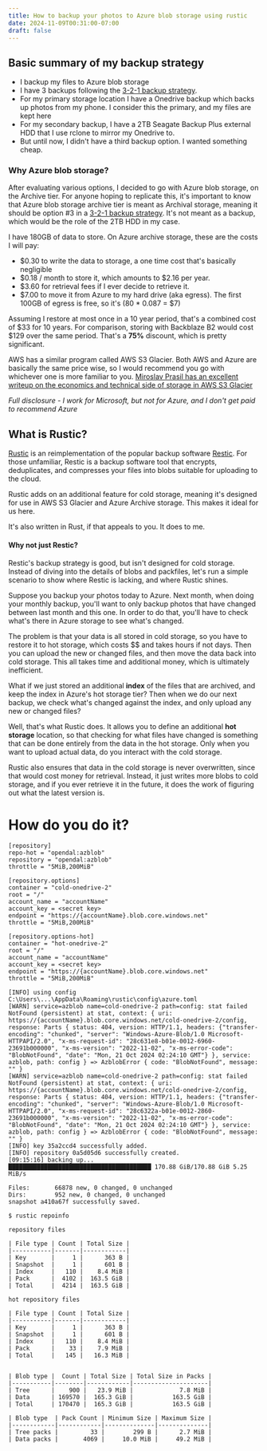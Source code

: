 ```yaml
---
title: How to backup your photos to Azure blob storage using rustic
date: 2024-11-09T00:31:00-07:00
draft: false
---
```

## Basic summary of my backup strategy
- I backup my files to Azure blob storage
- I have 3 backups following the [3-2-1 backup strategy](https://www.backblaze.com/blog/the-3-2-1-backup-strategy/). 
- For my primary storage location I have a Onedrive backup which backs up photos from my phone. I consider this the primary, and my files are kept here
- For my secondary backup, I have a 2TB Seagate Backup Plus external HDD that I use rclone to mirror my Onedrive to.
- But until now, I didn't have a third backup option. I wanted something cheap.
### Why Azure blob storage?
After evaluating various options, I decided to go with Azure blob storage, on the Archive tier. For anyone hoping to replicate this, it's important to know that Azure blob storage archive tier is meant as Archival storage, meaning it should be option #3 in a [3-2-1 backup strategy](https://www.backblaze.com/blog/the-3-2-1-backup-strategy/). It's not meant as a backup, which would be the role of the 2TB HDD in my case.

I have 180GB of data to store. On Azure archive storage, these are the costs I will pay:
- $0.30 to write the data to storage, a one time cost that's basically negligible
- $0.18 / month to store it, which amounts to $2.16 per year.
- $3.60 for retrieval fees if I ever decide to retrieve it. 
- $7.00 to move it from Azure to my hard drive (aka egress). The first 100GB of egress is free, so it's (80 * 0.087 = $7)

Assuming I restore at most once in a 10 year period, that's a combined cost of $33 for 10 years.
For comparison, storing with Backblaze B2 would cost $129 over the same period. That's a **75%** discount, which is pretty significant.

AWS has a similar program called AWS S3 Glacier. Both AWS and Azure are basically the same price wise, so I would recommend you go with whichever one is more familiar to you. [Miroslav Prasil has an excellent writeup on the economics and technical side of storage in AWS S3 Glacier](https://kmh.prasil.info/posts/rustic-cold-storage-glacier-economics/)

*Full disclosure - I work for Microsoft, but not for Azure, and I don't get paid to recommend Azure*
## What is Rustic?
[Rustic](https://rustic.cli.rs/docs/getting_started.html) is an reimplementation of the popular backup software [Restic](https://restic.net/). For those unfamiliar, Restic is a backup software tool that encrypts, deduplicates, and compresses your files into blobs suitable for uploading to the cloud.

Rustic adds on an additional feature for cold storage, meaning it's designed for use in AWS S3 Glacier and Azure Archive storage. This makes it ideal for us here.

It's also written in Rust, if that appeals to you. It does to me.
#### Why not just Restic?
Restic's backup strategy is good, but isn't designed for cold storage. Instead of diving into the details of blobs and packfiles, let's run a simple scenario to show where Restic is lacking, and where Rustic shines.

Suppose you backup your photos today to Azure. Next month, when doing your monthly backup, you'll want to only backup photos that have changed between last month and this one. In order to do that, you'll have to check what's there in Azure storage to see what's changed.

The problem is that your data is all stored in cold storage, so you have to restore it to hot storage, which costs \$\$ and takes hours if not days. Then you can upload the new or changed files, and then move the data back into cold storage. This all takes time and additional money, which is ultimately inefficient.

What if we just stored an additional **index** of the files that are archived, and keep the index in Azure's hot storage tier? Then when we do our next backup, we check what's changed against the index, and only upload any new or changed files?

Well, that's what Rustic does. It allows you to define an additional **hot storage** location, so that checking for what files have changed is something that can be done entirely from the data in the hot storage. Only when you want to upload actual data, do you interact with the cold storage. 

Rustic also ensures that data in the cold storage is never overwritten, since that would cost money for retrieval. Instead, it just writes more blobs to cold storage, and if you ever retrieve it in the future, it does the work of figuring out what the latest version is.

# How do you do it?




```
[repository]
repo-hot = "opendal:azblob"
repository = "opendal:azblob"
throttle = "5MiB,200MiB"

[repository.options]
container = "cold-onedrive-2"
root = "/"
account_name = "accountName"
account_key = <secret key>
endpoint = "https://{accountName}.blob.core.windows.net"
throttle = "5MiB,200MiB"

[repository.options-hot]
container = "hot-onedrive-2"
root = "/"
account_name = "accountName"
account_key = <secret key>
endpoint = "https://{accountName}.blob.core.windows.net"
throttle = "5MiB,200MiB"

[INFO] using config C:\Users\...\AppData\Roaming\rustic\config\azure.toml
[WARN] service=azblob name=cold-onedrive-2 path=config: stat failed NotFound (persistent) at stat, context: { uri: https://{accountName}.blob.core.windows.net/cold-onedrive-2/config, response: Parts { status: 404, version: HTTP/1.1, headers: {"transfer-encoding": "chunked", "server": "Windows-Azure-Blob/1.0 Microsoft-HTTPAPI/2.0", "x-ms-request-id": "28c631e8-b01e-0012-6960-23691b000000", "x-ms-version": "2022-11-02", "x-ms-error-code": "BlobNotFound", "date": "Mon, 21 Oct 2024 02:24:10 GMT"} }, service: azblob, path: config } => AzblobError { code: "BlobNotFound", message: "" }
[WARN] service=azblob name=cold-onedrive-2 path=config: stat failed NotFound (persistent) at stat, context: { uri: https://{accountName}.blob.core.windows.net/cold-onedrive-2/config, response: Parts { status: 404, version: HTTP/1.1, headers: {"transfer-encoding": "chunked", "server": "Windows-Azure-Blob/1.0 Microsoft-HTTPAPI/2.0", "x-ms-request-id": "28c6322a-b01e-0012-2860-23691b000000", "x-ms-version": "2022-11-02", "x-ms-error-code": "BlobNotFound", "date": "Mon, 21 Oct 2024 02:24:10 GMT"} }, service: azblob, path: config } => AzblobError { code: "BlobNotFound", message: "" }
[INFO] key 35a2ccd4 successfully added.
[INFO] repository 0a5d05d6 successfully created.
[09:15:16] backing up...                  ████████████████████████████████████████ 170.88 GiB/170.88 GiB 5.25 MiB/s

Files:       66878 new, 0 changed, 0 unchanged
Dirs:        952 new, 0 changed, 0 unchanged
snapshot a410a67f successfully saved.

$ rustic repoinfo

repository files

| File type | Count | Total Size |
|-----------|-------|------------|
| Key       |     1 |      363 B |
| Snapshot  |     1 |      601 B |
| Index     |   110 |    8.4 MiB |
| Pack      |  4102 |  163.5 GiB |
| Total     |  4214 |  163.5 GiB |

hot repository files

| File type | Count | Total Size |
|-----------|-------|------------|
| Key       |     1 |      363 B |
| Snapshot  |     1 |      601 B |
| Index     |   110 |    8.4 MiB |
| Pack      |    33 |    7.9 MiB |
| Total     |   145 |   16.3 MiB |


| Blob type |  Count | Total Size | Total Size in Packs |
|-----------|--------|------------|---------------------|
| Tree      |    900 |   23.9 MiB |             7.8 MiB |
| Data      | 169570 |  165.3 GiB |           163.5 GiB |
| Total     | 170470 |  165.3 GiB |           163.5 GiB |

| Blob type  | Pack Count | Minimum Size | Maximum Size |
|------------|------------|--------------|--------------|
| Tree packs |         33 |        299 B |      2.7 MiB |
| Data packs |       4069 |     10.0 MiB |     49.2 MiB |
```
